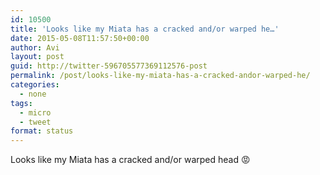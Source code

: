 ```yaml
---
id: 10500
title: 'Looks like my Miata has a cracked and/or warped he…'
date: 2015-05-08T11:57:50+00:00
author: Avi
layout: post
guid: http://twitter-596705577369112576-post
permalink: /post/looks-like-my-miata-has-a-cracked-andor-warped-he/
categories:
  - none
tags:
  - micro
  - tweet
format: status
---
```

Looks like my Miata has a cracked and/or warped head 😡